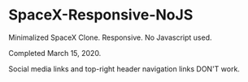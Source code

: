 # SpaceX-Responsive-NoJS
Minimalized SpaceX Clone. 
Responsive. 
No Javascript used. 

Completed March 15, 2020.

Social media links and top-right header navigation links DON'T work.


